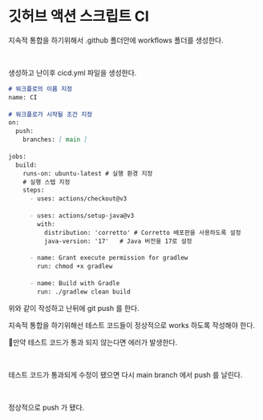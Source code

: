 # 깃허브 액션 스크립트 CI

지속적 통합을 하기위해서 .github 폴더안에 workflows 폴더를 생성한다.

<figure><img src="../.gitbook/assets/스크린샷 2023-12-11 오후 8.20.21.png" alt=""><figcaption></figcaption></figure>

생성하고 난이후 cicd.yml 파일을 생성한다.

```markdown
# 워크플로의 이름 지정
name: CI

# 워크플로가 시작될 조건 지정
on:
  push:
    branches: [ main ]

jobs:
  build:
    runs-on: ubuntu-latest # 실행 환경 지정
    # 실행 스텝 지정
    steps:
      - uses: actions/checkout@v3

      - uses: actions/setup-java@v3
        with:
          distribution: 'corretto' # Corretto 배포판을 사용하도록 설정
          java-version: '17'   # Java 버전을 17로 설정

      - name: Grant execute permission for gradlew
        run: chmod +x gradlew

      - name: Build with Gradle
        run: ./gradlew clean build

```

위와 같이 작성하고 난뒤에 git push 를 한다.&#x20;

지속적 통합을 하기위해선 테스트 코드들이 정상적으로 works 하도록 작성해야 한다.

만약 테스트 코드가 통과 되지 않는다면 에러가 발생한다.



<figure><img src="../.gitbook/assets/스크린샷 2023-12-11 오후 8.26.29.png" alt=""><figcaption></figcaption></figure>

테스트 코드가 통과되게 수정이 됐으면 다시 main branch 에서 push 를 날린다.

<figure><img src="../.gitbook/assets/스크린샷 2023-12-11 오후 8.27.35.png" alt=""><figcaption></figcaption></figure>

정상적으로 push 가 됐다.

